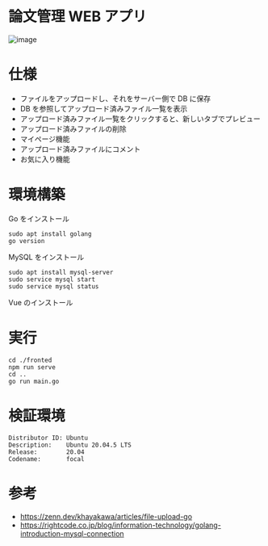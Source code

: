 # 論文管理 WEB アプリ

![image](https://user-images.githubusercontent.com/72239675/209828493-44812c03-32c5-42d7-884a-9789c88e2875.png)

# 仕様

- ファイルをアップロードし、それをサーバー側で DB に保存
- DB を参照してアップロード済みファイル一覧を表示
- アップロード済みファイル一覧をクリックすると、新しいタブでプレビュー
- アップロード済みファイルの削除
- マイページ機能
- アップロード済みファイルにコメント
- お気に入り機能

# 環境構築

Go をインストール

```
sudo apt install golang
go version
```

MySQL をインストール

```
sudo apt install mysql-server
sudo service mysql start
sudo service mysql status
```

Vue のインストール

# 実行

```
cd ./fronted
npm run serve
cd ..
go run main.go
```

# 検証環境

```
Distributor ID: Ubuntu
Description:    Ubuntu 20.04.5 LTS
Release:        20.04
Codename:       focal
```

# 参考

- https://zenn.dev/khayakawa/articles/file-upload-go
- https://rightcode.co.jp/blog/information-technology/golang-introduction-mysql-connection
